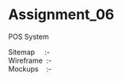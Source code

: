 # Assignment_06
POS System

Sitemap&nbsp;&nbsp;&nbsp;&nbsp;&nbsp;:-                     <br>
Wireframe&nbsp;&nbsp;:-                                       <br>
Mockups &nbsp;&nbsp; :-                                       <br>

